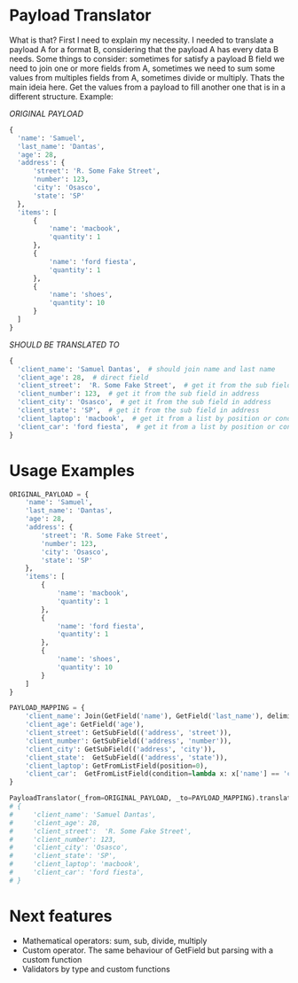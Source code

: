 # Payload Translator

What is that?
First I need to explain my necessity. I needed to translate a payload A for a format B, considering that the payload A has every data B needs.
Some things to consider: sometimes for satisfy a payload B field we need to join one or more fields from A, sometimes we need to sum some values from multiples fields
from A, sometimes divide or multiply. Thats the main ideia here. Get the values from a payload to fill another one that is in a different structure.
Example:

*ORIGINAL PAYLOAD*
```python
{
  'name': 'Samuel',
  'last_name': 'Dantas',
  'age': 28,
  'address': {
      'street': 'R. Some Fake Street',
      'number': 123,
      'city': 'Osasco',
      'state': 'SP'
  },
  'items': [
      {
          'name': 'macbook',
          'quantity': 1
      },
      {
          'name': 'ford fiesta',
          'quantity': 1
      },
      {
          'name': 'shoes',
          'quantity': 10
      }
  ]
}
```

*SHOULD BE TRANSLATED TO*
```python
{
  'client_name': 'Samuel Dantas',  # should join name and last name
  'client_age': 28,  # direct field
  'client_street':  'R. Some Fake Street',  # get it from the sub field in address
  'client_number': 123,  # get it from the sub field in address
  'client_city': 'Osasco',  # get it from the sub field in address
  'client_state': 'SP',  # get it from the sub field in address
  'client_laptop': 'macbook',  # get it from a list by position or condition
  'client_car': 'ford fiesta',  # get it from a list by position or condition
}
```

# Usage Examples
```python
ORIGINAL_PAYLOAD = {
    'name': 'Samuel',
    'last_name': 'Dantas',
    'age': 28,
    'address': {
        'street': 'R. Some Fake Street',
        'number': 123,
        'city': 'Osasco',
        'state': 'SP'
    },
    'items': [
        {
            'name': 'macbook',
            'quantity': 1
        },
        {
            'name': 'ford fiesta',
            'quantity': 1
        },
        {
            'name': 'shoes',
            'quantity': 10
        }
    ]
}

PAYLOAD_MAPPING = {
    'client_name': Join(GetField('name'), GetField('last_name'), delimiter=' '),
    'client_age': GetField('age'),
    'client_street': GetSubField(('address', 'street')),
    'client_number': GetSubField(('address', 'number')),
    'client_city': GetSubField(('address', 'city')),
    'client_state':  GetSubField(('address', 'state')),
    'client_laptop': GetFromListField(position=0),
    'client_car':  GetFromListField(condition=lambda x: x['name'] == 'car')
}

PayloadTranslator(_from=ORIGINAL_PAYLOAD, _to=PAYLOAD_MAPPING).translate()
# {
#     'client_name': 'Samuel Dantas',
#     'client_age': 28,
#     'client_street':  'R. Some Fake Street',
#     'client_number': 123,
#     'client_city': 'Osasco',
#     'client_state': 'SP',
#     'client_laptop': 'macbook',
#     'client_car': 'ford fiesta',
# }
```

# Next features
- Mathematical operators: sum, sub, divide, multiply
- Custom operator. The same behaviour of GetField but parsing with a custom function
- Validators by type and custom functions

